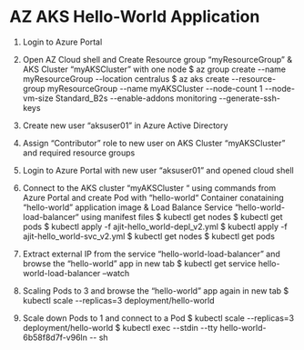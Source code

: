# AZ AKS Hello-World Application

1.	Login to Azure Portal

2.	Open AZ Cloud shell and Create Resource group “myResourceGroup” & AKS Cluster “myAKSCluster” with one node
   $ az group create --name myResourceGroup --location centralus 
   $ az aks create --resource-group myResourceGroup --name myAKSCluster --node-count 1 --node-vm-size Standard_B2s --enable-addons monitoring --generate-ssh-keys

3.	Create new user “aksuser01” in Azure Active Directory

4.	Assign “Contributor” role to new user on AKS Cluster “myAKSCluster” and required resource groups

5.	Login to Azure Portal with new user “aksuser01” and opened cloud shell

6.	Connect to the AKS cluster “myAKSCluster “ using commands from Azure Portal and create Pod with “hello-world“ Container conataining  “hello-world” application image & Load Balance Service “hello-world-load-balancer“ using manifest files 
$ kubectl get nodes
$ kubectl get pods
$ kubectl apply -f ajit-hello_world-depl_v2.yml
$ kubectl apply -f ajit-hello_world-svc_v2.yml
$ kubectl get nodes
$ kubectl get pods

7.	Extract  external IP from the service “hello-world-load-balancer” and browse the “hello-world” app in new tab
$ kubectl get service hello-world-load-balancer –watch

8.	Scaling Pods to 3 and browse the “hello-world” app again in new tab
$ kubectl scale --replicas=3 deployment/hello-world

9.	Scale down Pods to 1 and connect to a Pod
$ kubectl scale --replicas=3 deployment/hello-world
$ kubectl exec --stdin --tty hello-world-6b58f8d7f-v96ln -- sh
